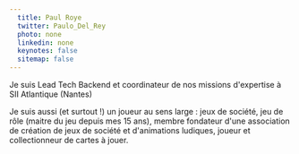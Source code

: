 ```yaml
---
  title: Paul Roye
  twitter: Paulo_Del_Rey
  photo: none
  linkedin: none
  keynotes: false
  sitemap: false
---
```

Je suis Lead Tech Backend et coordinateur de nos missions d'expertise à SII Atlantique (Nantes)

Je suis aussi (et surtout !) un joueur au sens large : jeux de société, jeu de rôle (maitre du jeu depuis mes 15 ans), membre fondateur d'une association de création de jeux de société et d'animations ludiques, joueur et collectionneur de cartes à jouer.